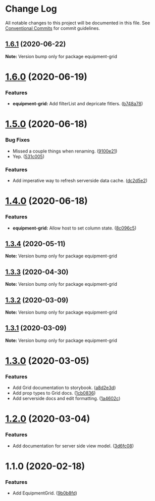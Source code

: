 # Change Log

All notable changes to this project will be documented in this file.
See [Conventional Commits](https://conventionalcommits.org) for commit guidelines.

## [1.6.1](https://git.faithlife.dev/Logos/FaithlifeEquipment/compare/equipment-grid@1.6.0...equipment-grid@1.6.1) (2020-06-22)

**Note:** Version bump only for package equipment-grid





# [1.6.0](https://git.faithlife.dev/Logos/FaithlifeEquipment/compare/equipment-grid@1.5.0...equipment-grid@1.6.0) (2020-06-19)


### Features

* **equipment-grid:** Add filterList and depricate fitlers. ([b748a78](https://git.faithlife.dev/Logos/FaithlifeEquipment/commits/b748a78b45086000984acd7c69b6084ef806d2ce))





# [1.5.0](https://git.faithlife.dev/Logos/FaithlifeEquipment/compare/equipment-grid@1.4.0...equipment-grid@1.5.0) (2020-06-18)


### Bug Fixes

* Missed a couple things when renaming. ([9100e21](https://git.faithlife.dev/Logos/FaithlifeEquipment/commits/9100e21f16fbe16fad2b3b83e7a978ae6357fe9c))
* Yep. ([531c005](https://git.faithlife.dev/Logos/FaithlifeEquipment/commits/531c005926c9cb20dd1680922e77b25fdbd3d016))


### Features

* Add imperative way to refresh serverside data cache. ([dc2d5e2](https://git.faithlife.dev/Logos/FaithlifeEquipment/commits/dc2d5e2fcab7a622e9b85f0576c45e228aa252f6))





# [1.4.0](https://git.faithlife.dev/Logos/FaithlifeEquipment/compare/equipment-grid@1.3.4...equipment-grid@1.4.0) (2020-06-18)


### Features

* **equipment-grid:** Allow host to set column state. ([8c096c5](https://git.faithlife.dev/Logos/FaithlifeEquipment/commits/8c096c5725012f39ee81ce74dcce9f20c1b52ec6))





## [1.3.4](https://git.faithlife.dev/Logos/FaithlifeEquipment/compare/equipment-grid@1.3.3...equipment-grid@1.3.4) (2020-05-11)

**Note:** Version bump only for package equipment-grid





## [1.3.3](https://git.faithlife.dev/Logos/FaithlifeEquipment/compare/equipment-grid@1.3.2...equipment-grid@1.3.3) (2020-04-30)

**Note:** Version bump only for package equipment-grid





## [1.3.2](https://git.faithlife.dev/Logos/FaithlifeEquipment/compare/equipment-grid@1.3.1...equipment-grid@1.3.2) (2020-03-09)

**Note:** Version bump only for package equipment-grid





## [1.3.1](https://git.faithlife.dev/Logos/FaithlifeEquipment/compare/equipment-grid@1.3.0...equipment-grid@1.3.1) (2020-03-09)

**Note:** Version bump only for package equipment-grid





# [1.3.0](https://git.faithlife.dev/Logos/FaithlifeEquipment/compare/equipment-grid@1.2.0...equipment-grid@1.3.0) (2020-03-05)


### Features

* Add Grid documentation to storybook. ([a8d2e3d](https://git.faithlife.dev/Logos/FaithlifeEquipment/commits/a8d2e3da97091e87957097c1c7351e7f3f24e679))
* Add prop types to Grid docs. ([1cb0836](https://git.faithlife.dev/Logos/FaithlifeEquipment/commits/1cb083650968af90e3750c27d03f91ab992c66e1))
* Add serverside docs and edit formatting. ([1a4602c](https://git.faithlife.dev/Logos/FaithlifeEquipment/commits/1a4602c7a95d47b21427e698e18b456d3357610d))





# [1.2.0](https://git.faithlife.dev/Logos/FaithlifeEquipment/compare/equipment-grid@1.1.0...equipment-grid@1.2.0) (2020-03-04)


### Features

* Add documentation for server side view model. ([3d6fc08](https://git.faithlife.dev/Logos/FaithlifeEquipment/commits/3d6fc087aed4916e25baa048ccc4ead9f8dee96f))





# 1.1.0 (2020-02-18)


### Features

* Add EquipmentGrid. ([9b0b8fd](https://git.faithlife.dev/Logos/FaithlifeEquipment/commits/9b0b8fd7282a4be8b50ccdb549b4e9813ce158b2))
